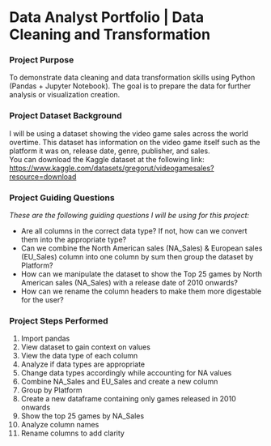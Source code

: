 # Data Analyst Portfolio | Data Cleaning and Transformation

### Project Purpose
To demonstrate data cleaning and data transformation skills using Python (Pandas + Jupyter Notebook). The goal is to prepare the data for further analysis or visualization creation.

### Project Dataset Background
I will be using a dataset showing the video game sales across the world overtime. This dataset has information on the video game itself such as the platform it was on, release date, genre, publisher, and sales.  
You can download the Kaggle dataset at the following link: https://www.kaggle.com/datasets/gregorut/videogamesales?resource=download

### Project Guiding Questions
_These are the following guiding questions I will be using for this project:_  
- Are all columns in the correct data type? If not, how can we convert them into the appropriate type?
- Can we combine the North American sales (NA_Sales) & European sales (EU_Sales) column into one column by sum then group the dataset by Platform?
- How can we manipulate the dataset to show the Top 25 games by North American sales (NA_Sales) with a release date of 2010 onwards?
- How can we rename the column headers to make them more digestable for the user?

### Project Steps Performed  
1. Import pandas
2. View dataset to gain context on values
3. View the data type of each column
4. Analyze if data types are appropriate
5. Change data types accordingly while accounting for NA values
6. Combine NA_Sales and EU_Sales and create a new column
7. Group by Platform
8. Create a new dataframe containing only games released in 2010 onwards
9. Show the top 25 games by NA_Sales
10. Analyze column names
11. Rename columns to add clarity

